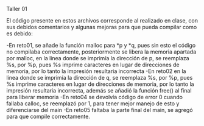Taller 01 

El código presente en estos archivos corresponde al realizado en clase, con sus debidos comentarios y algunas mejoras para que pueda compilar como es debido:

-En reto01, se añade la función malloc para *p y *q, pues sin esto el código no compilaba correctamente, posteriormente se libera la memoria apartada por malloc, en la linea donde se imprimía la dirección de p, se reemplaza %s, por %p, pues %s imprime caracteres en lugar de direcciones de memoria, por lo tanto la impresión resultaria incorrecta
-En reto02 en la linea donde se imprimía la dirección de q, se reemplaza %s, por %p, pues %s imprime caracteres en lugar de direcciones de memoria, por lo tanto la impresión resultaria incorrecta, además se añadió la función free() al final para liberar memoria
-En reto04 se devolvía código de error 0 cuando fallaba calloc, se reemplazó por 1, para tener mejor manejo de esto y diferenciarse del main
-En reto05 faltaba la parte final del main, se agregó para que compile correctamente.
